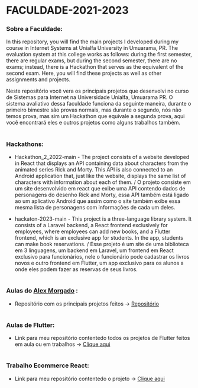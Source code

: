 # FACULDADE-2021-2023

### Sobre a Faculdade:

In this repository, you will find the main projects I developed during my course in Internet Systems at Unialfa University in Umuarama, PR. The evaluation system at this college works as follows: during the first semester, there are regular exams, but during the second semester, there are no exams; instead, there is a Hackathon that serves as the equivalent of the second exam. Here, you will find these projects as well as other assignments and projects.

Neste repositório você vera os principais projetos que desenvolvi no curso de Sistemas para Internet na Universidade Unialfa, Umuarama PR. O sistema avaliativo dessa faculdade funciona da seguinte maneira, durante o primeiro bimestre são provas normais, mas durante o segundo, nós não temos prova, mas sim um Hackathon que equivale a segunda prova, aqui você encontrará eles e outros projetos como alguns trabalhos também.

#

 ### Hackathons:
 
 - Hackathon_2_2022-main - The project consists of a website developed in React that displays an API containing data about characters from the animated series Rick and Morty. This API is also connected to an Android application that, just like the website, displays the same list of characters with information about each of them. / O projeto consiste em um site desenvolvido em react que exibe uma API contendo dados de personagens do desenho Rick and Morty, essa API também está ligado ao um aplicativo Android que assim como o site também exibe essa mesma lista de personagens com informações de cada um deles.

- hackaton-2023-main - This project is a three-language library system. It consists of a Laravel backend, a React frontend exclusively for employees, where employees can add new books, and a Flutter frontend, which is an exclusive app for students. In the app, students can make book reservations. / Esse projeto é um site de uma biblioteca em 3 linguagens, um backend em Laravel, um frontend em React exclusivo para funcionários, nele o funcionário pode cadastrar os livros novos e outro frontend em Flutter, um app exclusivo para os alunos a onde eles podem fazer as reservas de seus livros.

#

### Aulas do <a href="https://github.com/alexmpereira">Alex Morgado</a> :


- Repositório com os principais projetos feitos -> <a href="https://github.com/MuriloVetrin/turma12-unialfa.git
">Repositório</a>
#

### Aulas de Flutter:

- Link para meu repositório contentedo todos os projetos de Flutter feitos em aula ou em trabalhos -> <a href="https://github.com/MuriloVetrin/flutter-faculdade.git">Clique aqui</a>

# 

### Trabalho Ecommerce React:

- Link para meu repositório contentedo o projeto -> <a href="https://github.com/MuriloVetrin/trabalho-chines.git">Clique aqui</a>

